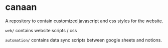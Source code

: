 # canaan

A repository to contain customized javascript and css styles for the website.

`web/` contains website scripts / css

`automation/` contains data sync scripts between google sheets and notions.
